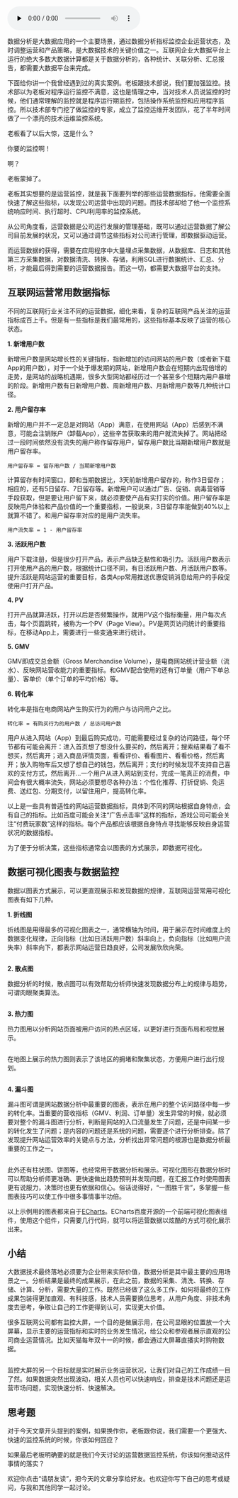 <audio id="audio" title="32 | 互联网运营数据指标与可视化监控" controls="" preload="none"><source id="mp3" src="https://static001.geekbang.org/resource/audio/8c/2d/8c5728863a1066b0a5fc71fcc39bd42d.mp3"></audio>

数据分析是大数据应用的一个主要场景，通过数据分析指标监控企业运营状态，及时调整运营和产品策略，是大数据技术的关键价值之一。互联网企业大数据平台上运行的绝大多数大数据计算都是关于数据分析的，各种统计、关联分析、汇总报告，都需要大数据平台来完成。

下面给你讲一个我曾经遇到过的真实案例。老板跟技术部说，我们要加强监控。技术部以为老板对程序运行监控不满意，这也是情理之中，当对技术人员说监控的时候，他们通常理解的监控就是程序运行期监控，包括操作系统监控和应用程序监控。所以技术部专门挖了做监控的专家，成立了监控运维开发团队，花了半年时间做了一个漂亮的技术运维监控系统。

老板看了以后大惊，这是什么？

你要的监控啊！

啊？

老板蒙掉了。

老板其实想要的是运营监控，就是我下面要列举的那些运营数据指标，他需要全面快速了解这些指标，以发现公司运营中出现的问题。而技术部却给了他一个监控系统响应时间、执行超时、CPU利用率的监控系统。

从公司角度看，运营数据是公司运行发展的管理基础，既可以通过运营数据了解公司目前发展的状况，又可以通过调节这些指标对公司进行管理，即数据驱动运营。

而运营数据的获得，需要在应用程序中大量埋点采集数据，从数据库、日志和其他第三方采集数据，对数据清洗、转换、存储，利用SQL进行数据统计、汇总、分析，才能最后得到需要的运营数据报告。而这一切，都需要大数据平台的支持。

## 互联网运营常用数据指标

不同的互联网行业关注不同的运营数据，细化来看，复杂的互联网产品关注的运营指标成百上千。但是有一些指标是我们最常用的，这些指标基本反映了运营的核心状态。

**1. 新增用户数**

新增用户数是网站增长性的关键指标，指新增加的访问网站的用户数（或者新下载App的用户数），对于一个处于爆发期的网站，新增用户数会在短期内出现倍增的走势，是网站的战略机遇期，很多大型网站都经历过一个甚至多个短期内用户暴增的阶段。新增用户数有日新增用户数、周新增用户数、月新增用户数等几种统计口径。

**2. 用户留存率**

新增的用户并不一定总是对网站（App）满意，在使用网站（App）后感到不满意，可能会注销账户（卸载App），这些辛苦获取来的用户就流失掉了。网站把经过一段时间依然没有流失的用户称作留存用户，留存用户数比当期新增用户数就是用户留存率。

```
用户留存率 = 留存用户数 / 当期新增用户数

```

计算留存有时间窗口，即和当期数据比，3天前新增用户留存的，称作3日留存；相应的，还有5日留存、7日留存等。新增用户可以通过广告、促销、病毒营销等手段获取，但是要让用户留下来，就必须要使产品有实打实的价值。用户留存率是反映用户体验和产品价值的一个重要指标，一般说来，3日留存率能做到40%以上就算不错了。和用户留存率对应的是用户流失率。

```
用户流失率 = 1 - 用户留存率

```

**3. 活跃用户数**

用户下载注册，但是很少打开产品，表示产品缺乏黏性和吸引力。活跃用户数表示打开使用产品的用户数，根据统计口径不同，有日活跃用户数、月活跃用户数等。提升活跃是网站运营的重要目标，各类App常用推送优惠促销消息给用户的手段促使用户打开产品。

**4. PV**

打开产品就算活跃，打开以后是否频繁操作，就用PV这个指标衡量，用户每次点击，每个页面跳转，被称为一个PV（Page View）。PV是网页访问统计的重要指标，在移动App上，需要进行一些变通来进行统计。

**5. GMV**

GMV即成交总金额（Gross Merchandise Volume），是电商网站统计营业额（流水）、反映网站营收能力的重要指标。和GMV配合使用的还有订单量（用户下单总量）、客单价（单个订单的平均价格）等。

**6. 转化率**

转化率是指在电商网站产生购买行为的用户与访问用户之比。

```
转化率 = 有购买行为的用户数 / 总访问用户数

```

用户从进入网站（App）到最后购买成功，可能需要经过复杂的访问路径，每个环节都有可能会离开：进入首页想了想没什么要买的，然后离开；搜索结果看了看不想买，然后离开；进入商品详情页面，看看评价、看看图片、看看价格，然后离开；放入购物车后又想了想自己的钱包，然后离开；支付的时候发现不支持自己喜欢的支付方式，然后离开…一个用户从进入网站到支付，完成一笔真正的消费，中间会有很大概率流失，网站必须要想尽各种办法：个性化推荐、打折促销、免运费、送红包、分期支付，以留住用户，提高转化率。

以上是一些具有普适性的网站运营数据指标，具体到不同的网站根据自身特点，会有自己的指标。比如百度可能会关注“广告点击率”这样的指标，游戏公司可能会关注“付费玩家数”这样的指标。每个产品都应该根据自身特点寻找能够反映自身运营状况的数据指标。

为了便于分析决策，这些指标通常会以图表的方式展示，即数据可视化。

## 数据可视化图表与数据监控

数据以图表方式展示，可以更直观展示和发现数据的规律，互联网运营常用可视化图表有如下几种。

**1. 折线图**

折线图是用得最多的可视化图表之一，通常横轴为时间，用于展示在时间维度上的数据变化规律，正向指标（比如日活跃用户数）斜率向上，负向指标（比如用户流失率）斜率向下，都表示网站运营日趋良好，公司发展欣欣向荣。

<img src="https://static001.geekbang.org/resource/image/b1/39/b1c7cdce159fb7d3ddf7d8cd8a4f7939.png" alt="">

**2. 散点图**

数据分析的时候，散点图可以有效帮助分析师快速发现数据分布上的规律与趋势，可谓肉眼聚类算法。

<img src="https://static001.geekbang.org/resource/image/c1/e9/c1134228db24e0940d0ff2918a4ccbe9.png" alt="">

**3. 热力图**

热力图用以分析网站页面被用户访问的热点区域，以更好进行页面布局和视觉展示。

<img src="https://static001.geekbang.org/resource/image/e3/5d/e32afcea36d34868a8719ef6929f5a5d.jpg" alt="">

在地图上展示的热力图则表示了该地区的拥堵和聚集状态，方便用户进行出行规划。

<img src="https://static001.geekbang.org/resource/image/4f/f1/4f7527a7ba4ade9a6b5fdc38514782f1.png" alt="">

**4. 漏斗图**

漏斗图可谓是网站数据分析中最重要的图表，表示在用户的整个访问路径中每一步的转化率。当重要的营收指标（GMV、利润、订单量）发生异常的时候，就必须要对整个的漏斗图进行分析，判断是网站的入口流量发生了问题，还是中间某一步的转化发生了问题；是内容的问题还是系统的问题，需要逐个进行分析排查。除了发现提升网站运营效率的关键点与方法，分析找出异常问题的根源也是数据分析最重要的工作之一。

<img src="https://static001.geekbang.org/resource/image/6a/a3/6a0995daa118a3971e029c31520c0da3.png" alt="">

此外还有柱状图、饼图等，也经常用于数据分析和展示。可视化图形在数据分析时可以帮助分析师更准确、更快速做出趋势预判并发现问题，在汇报工作时使用图表更有说服力，决策时也更有依据和信心。俗话说得好，“一图胜千言”，多掌握一些图表技巧可以使工作中很多事情事半功倍。

以上示例用的图表都来自于[ECharts](http://echarts.baidu.com)。ECharts百度开源的一个前端可视化图表组件，使用这个组件，只需要几行代码，就可以将运营数据以炫酷的方式可视化展示出来。

## 小结

大数据技术最终落地必须要为企业带来实际价值，数据分析是其中最主要的应用场景之一。分析结果是最终的成果展示，在此之前，数据的采集、清洗、转换、存储、计算、分析，需要大量的工作。既然已经做了这么多工作，如何将最终的工作成果包装得更加直观、有科技感，技术人员需要换位思考，从用户角度、非技术角度去思考，争取让自己的工作更得到认可，实现更大价值。

很多互联网公司都有监控大屏，一个目的是做展示用，在公司显眼的位置放一个大屏幕，显示主要的运营指标和实时的业务发生情况，给公众和参观者展示直观的公司商业运营情况。比如天猫每年双十一的时候，都会通过大屏幕直播实时购物数据。

<img src="https://static001.geekbang.org/resource/image/c3/f7/c3e4cd48d94d083628f738c129db34f7.jpg" alt="">

监控大屏的另一个目标就是实时展示业务运营状况，让我们对自己的工作成绩一目了然。如果数据突然出现波动，相关人员也可以快速响应，排查是技术问题还是运营市场问题，实现快速分析、快速解决。

## 思考题

对于今天文章开头提到的案例，如果换作你，老板跟你说，我们需要一个更强大、快速的监控系统的时候，你该如何回应？

如果最后老板明确要的就是我们今天讨论的运营数据监控系统，你该如何推动这件事情的落实？

欢迎你点击“请朋友读”，把今天的文章分享给好友。也欢迎你写下自己的思考或疑问，与我和其他同学一起讨论。
